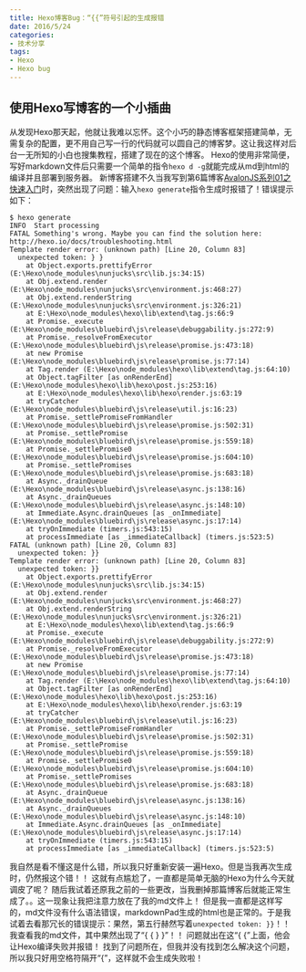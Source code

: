 ```yaml
---
title: Hexo博客Bug：“{{”符号引起的生成报错
date: 2016/5/24 
categories: 
- 技术分享
tags:
- Hexo
- Hexo bug
---
```

## 使用Hexo写博客的一个小插曲 ##
从发现Hexo那天起，他就让我难以忘怀。这个小巧的静态博客框架搭建简单，无需复杂的配置，更不用自己写一行的代码就可以圆自己的博客梦。这让我这样对后台一无所知的小白也搜集教程，搭建了现在的这个博客。
Hexo的使用非常简便，写好markdown文件后只需要一个简单的指令`hexo d -g`就能完成从md到html的编译并且部署到服务器。
新博客搭建不久当我写到第6篇博客[AvalonJS系列01之快速入门](http://fedt.coding.me/2016/05/22/AvalonJS01/)时，突然出现了问题：输入`hexo generate`指令生成时报错了！错误提示如下：

<!--more-->

```
$ hexo generate
INFO  Start processing
FATAL Something's wrong. Maybe you can find the solution here: http://hexo.io/docs/troubleshooting.html
Template render error: (unknown path) [Line 20, Column 83]
  unexpected token: } }
    at Object.exports.prettifyError (E:\Hexo\node_modules\nunjucks\src\lib.js:34:15)
    at Obj.extend.render (E:\Hexo\node_modules\nunjucks\src\environment.js:468:27)
    at Obj.extend.renderString (E:\Hexo\node_modules\nunjucks\src\environment.js:326:21)
    at E:\Hexo\node_modules\hexo\lib\extend\tag.js:66:9
    at Promise._execute (E:\Hexo\node_modules\bluebird\js\release\debuggability.js:272:9)
    at Promise._resolveFromExecutor (E:\Hexo\node_modules\bluebird\js\release\promise.js:473:18)
    at new Promise (E:\Hexo\node_modules\bluebird\js\release\promise.js:77:14)
    at Tag.render (E:\Hexo\node_modules\hexo\lib\extend\tag.js:64:10)
    at Object.tagFilter [as onRenderEnd] (E:\Hexo\node_modules\hexo\lib\hexo\post.js:253:16)
    at E:\Hexo\node_modules\hexo\lib\hexo\render.js:63:19
    at tryCatcher (E:\Hexo\node_modules\bluebird\js\release\util.js:16:23)
    at Promise._settlePromiseFromHandler (E:\Hexo\node_modules\bluebird\js\release\promise.js:502:31)
    at Promise._settlePromise (E:\Hexo\node_modules\bluebird\js\release\promise.js:559:18)
    at Promise._settlePromise0 (E:\Hexo\node_modules\bluebird\js\release\promise.js:604:10)
    at Promise._settlePromises (E:\Hexo\node_modules\bluebird\js\release\promise.js:683:18)
    at Async._drainQueue (E:\Hexo\node_modules\bluebird\js\release\async.js:138:16)
    at Async._drainQueues (E:\Hexo\node_modules\bluebird\js\release\async.js:148:10)
    at Immediate.Async.drainQueues [as _onImmediate] (E:\Hexo\node_modules\bluebird\js\release\async.js:17:14)
    at tryOnImmediate (timers.js:543:15)
    at processImmediate [as _immediateCallback] (timers.js:523:5)
FATAL (unknown path) [Line 20, Column 83]
  unexpected token: }}
Template render error: (unknown path) [Line 20, Column 83]
  unexpected token: }}
    at Object.exports.prettifyError (E:\Hexo\node_modules\nunjucks\src\lib.js:34:15)
    at Obj.extend.render (E:\Hexo\node_modules\nunjucks\src\environment.js:468:27)
    at Obj.extend.renderString (E:\Hexo\node_modules\nunjucks\src\environment.js:326:21)
    at E:\Hexo\node_modules\hexo\lib\extend\tag.js:66:9
    at Promise._execute (E:\Hexo\node_modules\bluebird\js\release\debuggability.js:272:9)
    at Promise._resolveFromExecutor (E:\Hexo\node_modules\bluebird\js\release\promise.js:473:18)
    at new Promise (E:\Hexo\node_modules\bluebird\js\release\promise.js:77:14)
    at Tag.render (E:\Hexo\node_modules\hexo\lib\extend\tag.js:64:10)
    at Object.tagFilter [as onRenderEnd] (E:\Hexo\node_modules\hexo\lib\hexo\post.js:253:16)
    at E:\Hexo\node_modules\hexo\lib\hexo\render.js:63:19
    at tryCatcher (E:\Hexo\node_modules\bluebird\js\release\util.js:16:23)
    at Promise._settlePromiseFromHandler (E:\Hexo\node_modules\bluebird\js\release\promise.js:502:31)
    at Promise._settlePromise (E:\Hexo\node_modules\bluebird\js\release\promise.js:559:18)
    at Promise._settlePromise0 (E:\Hexo\node_modules\bluebird\js\release\promise.js:604:10)
    at Promise._settlePromises (E:\Hexo\node_modules\bluebird\js\release\promise.js:683:18)
    at Async._drainQueue (E:\Hexo\node_modules\bluebird\js\release\async.js:138:16)
    at Async._drainQueues (E:\Hexo\node_modules\bluebird\js\release\async.js:148:10)
    at Immediate.Async.drainQueues [as _onImmediate] (E:\Hexo\node_modules\bluebird\js\release\async.js:17:14)
    at tryOnImmediate (timers.js:543:15)
    at processImmediate [as _immediateCallback] (timers.js:523:5)
```
我自然是看不懂这是什么错，所以我只好重新安装一遍Hexo。但是当我再次生成时，仍然报这个错！！
这就有点尴尬了，一直都是简单无脑的Hexo为什么今天就调皮了呢？
随后我试着还原我之前的一些更改，当我删掉那篇博客后就能正常生成了。。这一现象让我把注意力放在了我的md文件上！
但是我一直都是这样写的，md文件没有什么语法错误，markdownPad生成的html也是正常的。于是我试着去看那冗长的错误提示：果然，第五行赫然写着`unexpected token: }}`！！我查看我的md文件，其中果然出现了“{ { } }”！！
问题就出在这“{ {”上面，他会让Hexo编译失败并报错！
找到了问题所在，但我并没有找到怎么解决这个问题，所以我只好用空格符隔开“{”，这样就不会生成失败啦！
